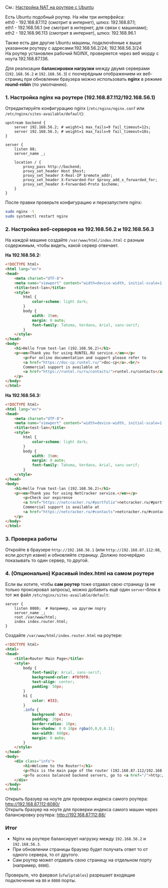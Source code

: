См.: [Настройка NAT на роутере с Ubuntu](https://github.com/sherbettt/BASH-cheats/blob/main/26.%20Настройка%20NAT%20на%20роутере%20с%20Ubuntu.md)

Есть Ubuntu подобный роутер. На нём три интерфейса:
<br/> eth0 - 192.168.87.112 (смотрит в интернет), шлюз: 192.168.87.1;
<br/> eth1 - 192.168.56.1 (не смотрит в интернет, для связи с машинами);
<br/> eth2 - 192.168.96.113 (смотрит в интернет), шлюз: 192.168.96.1

Также есть две другие Ubuntu машины, подключённые к выше указанном роутеру с адресами:192.168.56.2/24; 192.168.56.3/24
<br/> На роутер установлен рабочий NGINX, проверяется через веб морду с ноута 192.168.87.136.

Для реализации **балансировки нагрузки** между двумя серверами (`192.168.56.2` и `192.168.56.3`) с поочерёдным отображением их веб-страниц при обновлении браузера можно использовать **nginx** в режиме **round-robin** (по умолчанию).  

### **1. Настройка nginx на роутере (192.168.87.112/192.168.56.1)**
Отредактируйте конфигурацию nginx (`/etc/nginx/nginx.conf` или `/etc/nginx/sites-available/default`):

```nginx
upstream backend {
    server 192.168.56.2; # weight=1 max_fails=9 fail_timeout=12s;
    server 192.168.56.3; # weight=1 max_fails=9 fail_timeout=18s;
}

server {
    listen 88;
    server_name _;

    location / {
        proxy_pass http://backend;
        proxy_set_header Host $host;
        proxy_set_header X-Real-IP $remote_addr;
        proxy_set_header X-Forwarded-For $proxy_add_x_forwarded_for;
        proxy_set_header X-Forwarded-Proto $scheme;
    }
}
```

После правки проверьте конфигурацию и перезапустите nginx:  
```bash
sudo nginx -t
sudo systemctl restart nginx
```

### **2. Настройка веб-серверов на 192.168.56.2 и 192.168.56.3**
На каждой машине создайте `/var/www/html/index.html` с разным содержимым, чтобы видеть, какой сервер отвечает.  

**На 192.168.56.2:**
```html
<!DOCTYPE html>
<html lang="en">
<head>
    <meta charset="UTF-8">
    <meta name="viewport" content="width=device-width, initial-scale=1.0">
    <title>test-lan</title>
    <style>
        html {
            color-scheme: light dark;
        }
        body {
            width: 35em;
            margin: 0 auto;
            font-family: Tahoma, Verdana, Arial, sans-serif;
        }
    </style>
</head>
<body>
    <h1>Hello from test-lan (192.168.56.2)</h1>
    <p><em>Thank you for using RUNTEL.RU service.</em></p>
        <p>For online documentation and support please refer to
        <a href="https://doc-cp.runtel.ru/">doc-cp</a>.<br/>
        Commercial support is available at
        <a href="https://runtel.ru/ru/contacts/">runtel.ru/contacts</a>.
    </p>
</body>
</html>
```

**На 192.168.56.3:**
```html
<!DOCTYPE html>
<html lang="en">
<head>
    <meta charset="UTF-8">
    <meta name="viewport" content="width=device-width, initial-scale=1.0">
    <title>test-lan</title>
    <style>
        html {
            color-scheme: light dark;
        }
        body {
            width: 35em;
            margin: 0 auto;
            font-family: Tahoma, Verdana, Arial, sans-serif;
        }
    </style>
</head>
<body>
    <h1>Hello from test-lan (192.168.56.2)</h1>
    <p><em>Thank you for using NetCracker service.</em></p>
        <p>Check our expirense
        <a href="https://netcracker.ru/#portfolio">netcracker.ru/#portfolio</a>.<br/>
        Commercial support is available at
        <a href="https://netcracker.ru/#contacts">netcracker.ru/#contacts</a>.
    </p>
</body>
</html>
```

### **3. Проверка работы**
Откройте в браузере `http://192.168.56.1` (или `http://192.168.87.112:88`, если доступ извне) и обновляйте страницу. Должно поочерёдно показывать то один сервер, то другой.

### **4. (Опционально) Красивый index.html на самом роутере**
Если вы хотите, чтобы **сам роутер** тоже отдавал свою страницу (а не только проксировал запросы), можно добавить ещё один `server`-блок в тот же файл `/etc/nginx/sites-available/default`:

```nginx
server {
    listen 8080;  # Например, на другом порту
    server_name _;
    root /var/www/html;
    index index.router.html;
}
```

Создайте `/var/www/html/index.router.html` на роутере:
```html
<!DOCTYPE html>
<html>
<head>
    <title>Router Main Page</title>
    <style>
        body {
            font-family: Arial, sans-serif;
            background-color: #f0f0f0;
            text-align: center;
            padding: 50px;
        }
        h1 {
            color: #333;
        }
        .info {
            background: white;
            padding: 20px;
            border-radius: 10px;
            box-shadow: 0 0 10px rgba(0,0,0,0.1);
            max-width: 600px;
            margin: 0 auto;
        }
    </style>
</head>
<body>
    <div class="info">
        <h1>Welcome to the Router!</h1>
        <p>This is the main page of the router (192.168.87.112/192.168.96.113/192.168.56.1).</p>
        <p>To access balanced backend servers, go to <a href="/">http://192.168.56.1</a></p>
    </div>
</body>
</html>
```
Открыть бразуер на ноуте для проверки индекса самого роутера: http://192.168.87.112:8080/ 
<br/> Открыть бразуер на ноуте для проверки индекса самого машин через балансировку роутера: http://192.168.87.112:88/

### **Итог**
- Nginx на роутере балансирует нагрузку между `192.168.56.2` и `192.168.56.3`.  
- При обновлении страницы браузер будет получать ответ то от одного сервера, то от другого.  
- Сам роутер может отдавать свою страницу на отдельном порту (например, `8080`).  

Проверьте, что фаервол (`ufw`/`iptables`) разрешает входящие подключения на `80` и `8080` порты.
